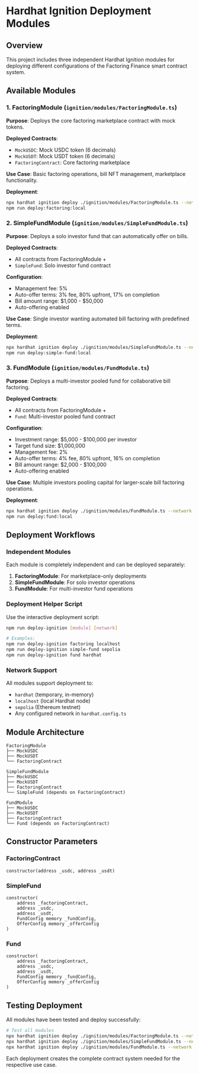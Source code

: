 # Hardhat Ignition Deployment Modules

## Overview

This project includes three independent Hardhat Ignition modules for deploying different configurations of the Factoring Finance smart contract system.

## Available Modules

### 1. FactoringModule (`ignition/modules/FactoringModule.ts`)

**Purpose**: Deploys the core factoring marketplace contract with mock tokens.

**Deployed Contracts**:
- `MockUSDC`: Mock USDC token (6 decimals)
- `MockUSDT`: Mock USDT token (6 decimals)  
- `FactoringContract`: Core factoring marketplace

**Use Case**: Basic factoring operations, bill NFT management, marketplace functionality.

**Deployment**:
```bash
npx hardhat ignition deploy ./ignition/modules/FactoringModule.ts --network <network>
npm run deploy:factoring:local
```

### 2. SimpleFundModule (`ignition/modules/SimpleFundModule.ts`)

**Purpose**: Deploys a solo investor fund that can automatically offer on bills.

**Deployed Contracts**:
- All contracts from FactoringModule +
- `SimpleFund`: Solo investor fund contract

**Configuration**:
- Management fee: 5%
- Auto-offer terms: 3% fee, 80% upfront, 17% on completion
- Bill amount range: $1,000 - $50,000
- Auto-offering enabled

**Use Case**: Single investor wanting automated bill factoring with predefined terms.

**Deployment**:
```bash
npx hardhat ignition deploy ./ignition/modules/SimpleFundModule.ts --network <network>
npm run deploy:simple-fund:local
```

### 3. FundModule (`ignition/modules/FundModule.ts`)

**Purpose**: Deploys a multi-investor pooled fund for collaborative bill factoring.

**Deployed Contracts**:
- All contracts from FactoringModule +
- `Fund`: Multi-investor pooled fund contract

**Configuration**:
- Investment range: $5,000 - $100,000 per investor
- Target fund size: $1,000,000
- Management fee: 2%
- Auto-offer terms: 4% fee, 80% upfront, 16% on completion  
- Bill amount range: $2,000 - $100,000
- Auto-offering enabled

**Use Case**: Multiple investors pooling capital for larger-scale bill factoring operations.

**Deployment**:
```bash
npx hardhat ignition deploy ./ignition/modules/FundModule.ts --network <network>
npm run deploy:fund:local
```

## Deployment Workflows

### Independent Modules

Each module is completely independent and can be deployed separately:

1. **FactoringModule**: For marketplace-only deployments
2. **SimpleFundModule**: For solo investor operations  
3. **FundModule**: For multi-investor fund operations

### Deployment Helper Script

Use the interactive deployment script:

```bash
npm run deploy-ignition [module] [network]

# Examples:
npm run deploy-ignition factoring localhost
npm run deploy-ignition simple-fund sepolia
npm run deploy-ignition fund hardhat
```

### Network Support

All modules support deployment to:
- `hardhat` (temporary, in-memory)
- `localhost` (local Hardhat node)
- `sepolia` (Ethereum testnet)
- Any configured network in `hardhat.config.ts`

## Module Architecture

```
FactoringModule
├── MockUSDC
├── MockUSDT
└── FactoringContract

SimpleFundModule  
├── MockUSDC
├── MockUSDT
├── FactoringContract
└── SimpleFund (depends on FactoringContract)

FundModule
├── MockUSDC
├── MockUSDT  
├── FactoringContract
└── Fund (depends on FactoringContract)
```

## Constructor Parameters

### FactoringContract
```solidity
constructor(address _usdc, address _usdt)
```

### SimpleFund
```solidity
constructor(
    address _factoringContract,
    address _usdc, 
    address _usdt,
    FundConfig memory _fundConfig,
    OfferConfig memory _offerConfig
)
```

### Fund
```solidity
constructor(
    address _factoringContract,
    address _usdc,
    address _usdt, 
    FundConfig memory _fundConfig,
    OfferConfig memory _offerConfig
)
```

## Testing Deployment

All modules have been tested and deploy successfully:

```bash
# Test all modules
npx hardhat ignition deploy ./ignition/modules/FactoringModule.ts --network hardhat
npx hardhat ignition deploy ./ignition/modules/SimpleFundModule.ts --network hardhat  
npx hardhat ignition deploy ./ignition/modules/FundModule.ts --network hardhat
```

Each deployment creates the complete contract system needed for the respective use case.
